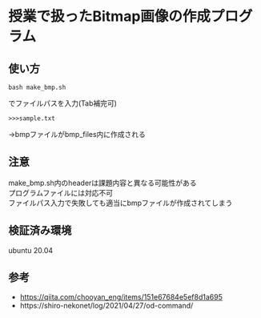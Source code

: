 # 授業で扱ったBitmap画像の作成プログラム
## 使い方
```
bash make_bmp.sh
```
でファイルパスを入力(Tab補完可)  
```
>>>sample.txt
```
→bmpファイルがbmp_files内に作成される
## 注意
make_bmp.sh内のheaderは課題内容と異なる可能性がある  
プログラムファイルには対応不可  
ファイルパス入力で失敗しても適当にbmpファイルが作成されてしまう  
## 検証済み環境
ubuntu 20.04
## 参考
- https://qiita.com/chooyan_eng/items/151e67684e5ef8d1a695
- https://shiro-nekonet/log/2021/04/27/od-command/
